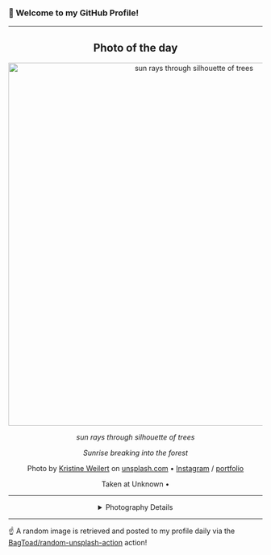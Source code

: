 ### 👋 Welcome to my GitHub Profile!

----
<div align="center">

## Photo of the day
  
  <a href="https://unsplash.com/photos/sun-rays-through-silhouette-of-trees-tLNRTxieD7k"><img width="720" src="https://images.unsplash.com/photo-1462290625486-c142817fb94d?crop=entropy&cs=tinysrgb&fit=max&fm=jpg&ixid=M3w1OTQ0OTd8MHwxfHJhbmRvbXx8fHx8fHx8fDE3NDIyNzgyMDN8&ixlib=rb-4.0.3&q=80&w=1080" alt="sun rays through silhouette of trees"></a>
  
  <em>sun rays through silhouette of trees</em>
  
  <em>Sunrise breaking into the forest</em>

  Photo by [Kristine Weilert](http://www.kristineweilert.com) on [unsplash.com](https://unsplash.com/) • [Instagram](https://instagram.com/kristineweilert) / [portfolio](http://www.kristineweilert.com)
  
  Taken at Unknown • 
  
  ---
  
<details>
<summary>Photography Details</summary>
  
| Parameter     | Value |
| ------------- | ----- |
| Camera Model  | X-T1 |
| Exposure Time | 1/4000 |
| Aperture      | 3.2 |
| Focal Length  | 23.0 |
| ISO           | 400 |
| Location      | Unknown (null) |
| Coordinates   | Latitude null, Longitude null |

</details>

</div>

----

☝️ A random image is retrieved and posted to my profile daily via the [BagToad/random-unsplash-action](https://github.com/BagToad/random-unsplash-action) action!
